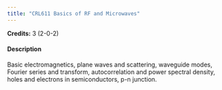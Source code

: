 ```yaml
---
title: "CRL611 Basics of RF and Microwaves"
---
```

**Credits:** 3 (2-0-2)

#### Description
Basic electromagnetics, plane waves and scattering, waveguide modes, Fourier series and transform, autocorrelation and power spectral density, holes and electrons in semiconductors, p-n junction.